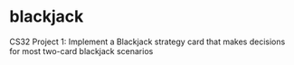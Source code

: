 # blackjack
CS32 Project 1: Implement a Blackjack strategy card that makes decisions for most two-card blackjack scenarios

